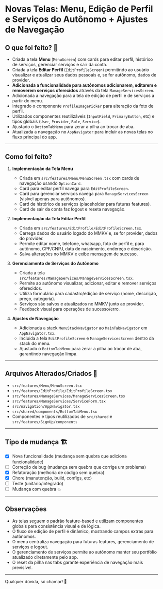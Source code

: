 # Novas Telas: Menu, Edição de Perfil e Serviços do Autônomo + Ajustes de Navegação

## O que foi feito? 📝

- Criada a tela **Menu** (`MenuScreen`) com cards para editar perfil, histórico de serviços, gerenciar serviços e sair da conta.
- Criada a tela **Editar Perfil** (`EditProfileScreen`) permitindo ao usuário visualizar e atualizar seus dados pessoais e, se for autônomo, dados de provider.
- **Adicionada a funcionalidade para autônomos adicionarem, editarem e removerem serviços oferecidos** através da tela `ManageServicesScreen`.
- Adicionada a navegação para a tela de edição de perfil e de serviços a partir do menu.
- Integrado o componente `ProfileImagePicker` para alteração da foto de perfil.
- Utilizados componentes reutilizáveis (`InputField`, `PrimaryButton`, etc) e tipos globais (`User`, `Provider`, `Role`, `Service`).
- Ajustado o `BottomTabMenu` para zerar a pilha ao trocar de aba.
- Atualizada a navegação no `AppNavigator` para incluir as novas telas no fluxo principal do app.

---

## Como foi feito?

1. **Implementação da Tela Menu**

   - Criada em `src/features/Menu/MenuScreen.tsx` com cards de navegação usando `OptionCard`.
   - Card para editar perfil navega para `EditProfileScreen`.
   - Card para gerenciar serviços navega para `ManageServicesScreen` (visível apenas para autônomos).
   - Card de histórico de serviços (placeholder para futuras features).
   - Card de sair da conta faz logout e reseta navegação.

2. **Implementação da Tela Editar Perfil**

   - Criada em `src/features/EditProfile/EditProfileScreen.tsx`.
   - Carrega dados do usuário logado do MMKV e, se for provider, dados do provider.
   - Permite editar nome, telefone, whatsapp, foto de perfil e, para autônomo, CPF/CNPJ, data de nascimento, endereço e descrição.
   - Salva alterações no MMKV e exibe mensagem de sucesso.

3. **Gerenciamento de Serviços do Autônomo**

   - Criada a tela `src/features/ManageServices/ManageServicesScreen.tsx`.
   - Permite ao autônomo visualizar, adicionar, editar e remover serviços oferecidos.
   - Utiliza formulário para cadastro/edição de serviço (nome, descrição, preço, categoria).
   - Serviços são salvos e atualizados no MMKV junto ao provider.
   - Feedback visual para operações de sucesso/erro.

4. **Ajustes de Navegação**
   - Adicionada a stack `MenuStackNavigator` ao `MainTabNavigator` em `AppNavigator.tsx`.
   - Incluída a tela `EditProfileScreen` e `ManageServicesScreen` dentro da stack do menu.
   - Ajustado o `BottomTabMenu` para zerar a pilha ao trocar de aba, garantindo navegação limpa.

---

## Arquivos Alterados/Criados 📄

- `src/features/Menu/MenuScreen.tsx`
- `src/features/EditProfile/EditProfileScreen.tsx`
- `src/features/ManageServices/ManageServicesScreen.tsx`
- `src/features/ManageServices/ServiceForm.tsx`
- `src/navigation/AppNavigator.tsx`
- `src/shared/components/BottomTabMenu.tsx`
- Componentes e tipos reutilizados de `src/shared` e `src/features/SignUp/components`

---

## Tipo de mudança 🏗️

- [x] Nova funcionalidade (mudança sem quebra que adiciona funcionalidade)
- [ ] Correção de bug (mudança sem quebra que corrige um problema)
- [x] Refatoração (melhoria de código sem quebra)
- [x] Chore (manutenção, build, configs, etc)
- [ ] Teste (unitário/integrado)
- [ ] Mudança com quebra 💥

---

## Observações

- As telas seguem o padrão feature-based e utilizam componentes globais para consistência visual e de lógica.
- O fluxo de edição de perfil é dinâmico, mostrando campos extras para autônomos.
- O menu centraliza navegação para futuras features, gerenciamento de serviços e logout.
- O gerenciamento de serviços permite ao autônomo manter seu portfólio atualizado diretamente pelo app.
- O reset da pilha nas tabs garante experiência de navegação mais previsível.

---

Qualquer dúvida, só chamar! 🚀
